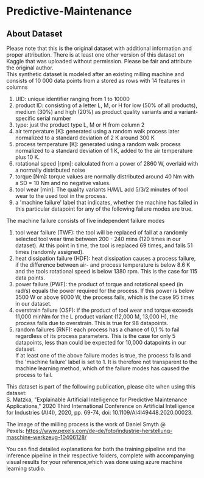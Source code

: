 # Predictive-Maintenance

About Dataset
-------------

Please note that this is the original dataset with additional information and proper attribution. There is at least one other version of this dataset on Kaggle that was uploaded without permission. Please be fair and attribute the original author.\
This synthetic dataset is modeled after an existing milling machine and consists of 10 000 data points from a stored as rows with 14 features in columns

1.  UID: unique identifier ranging from 1 to 10000
2.  product ID: consisting of a letter L, M, or H for low (50% of all products), medium (30%) and high (20%) as product quality variants and a variant-specific serial number
3.  type: just the product type L, M or H from column 2
4.  air temperature [K]: generated using a random walk process later normalized to a standard deviation of 2 K around 300 K
5.  process temperature [K]: generated using a random walk process normalized to a standard deviation of 1 K, added to the air temperature plus 10 K.
6.  rotational speed [rpm]: calculated from a power of 2860 W, overlaid with a normally distributed noise
7.  torque [Nm]: torque values are normally distributed around 40 Nm with a SD = 10 Nm and no negative values.
8.  tool wear [min]: The quality variants H/M/L add 5/3/2 minutes of tool wear to the used tool in the process.
9.  a 'machine failure' label that indicates, whether the machine has failed in this particular datapoint for any of the following failure modes are true.

The machine failure consists of five independent failure modes

1.  tool wear failure (TWF): the tool will be replaced of fail at a randomly selected tool wear time between 200 - 240 mins (120 times in our dataset). At this point in time, the tool is replaced 69 times, and fails 51 times (randomly assigned).
2.  heat dissipation failure (HDF): heat dissipation causes a process failure, if the difference between air- and process temperature is below 8.6 K and the tools rotational speed is below 1380 rpm. This is the case for 115 data points.
3.  power failure (PWF): the product of torque and rotational speed (in rad/s) equals the power required for the process. If this power is below 3500 W or above 9000 W, the process fails, which is the case 95 times in our dataset.
4.  overstrain failure (OSF): if the product of tool wear and torque exceeds 11,000 minNm for the L product variant (12,000 M, 13,000 H), the process fails due to overstrain. This is true for 98 datapoints.
5.  random failures (RNF): each process has a chance of 0,1 % to fail regardless of its process parameters. This is the case for only 5 datapoints, less than could be expected for 10,000 datapoints in our dataset.\
    If at least one of the above failure modes is true, the process fails and the 'machine failure' label is set to 1. It is therefore not transparent to the machine learning method, which of the failure modes has caused the process to fail.

This dataset is part of the following publication, please cite when using this dataset:\
S. Matzka, "Explainable Artificial Intelligence for Predictive Maintenance Applications," 2020 Third International Conference on Artificial Intelligence for Industries (AI4I), 2020, pp. 69-74, doi: 10.1109/AI4I49448.2020.00023.

The image of the milling process is the work of Daniel Smyth @ Pexels: <https://www.pexels.com/de-de/foto/industrie-herstellung-maschine-werkzeug-10406128/>


You can find detailed explanations for both the training pipeline and the inference pipeline in their respective folders, complete with accompanying visual results for your reference,which was done using azure machine learning studio.